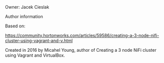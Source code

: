 Owner: Jacek Cieslak




Author information

Based on:

https://community.hortonworks.com/articles/59586/creating-a-3-node-nifi-cluster-using-vagrant-and-v.html

Created in 2016 by Micahel Young, author of Creating a 3 node NiFi cluster using Vagrant and VirtualBox.
